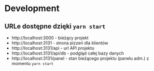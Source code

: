 # Development

## URLe dostępne dzięki `yarn start`

- http://localhost:3000 - bieżący projekt
- http://localhost:3131 - strona pizzeri dla klientów
- http://localhost:3131/api - url API projektu
- http://localhost:3131/api/db - podgląd całej bazy danych 
- http://localhost:3131/panel - stan bieżącego projektu (panelu adm.) z momentu `yarn start`